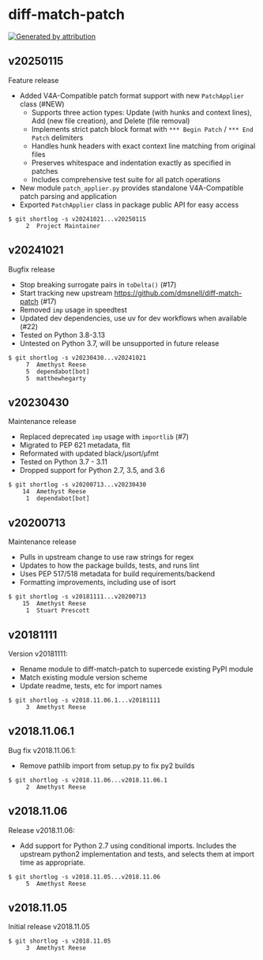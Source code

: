 diff-match-patch
================

[![Generated by attribution][attribution-badge]][attribution-url]


v20250115
---------

Feature release

- Added V4A-Compatible patch format support with new `PatchApplier` class (#NEW)
  - Supports three action types: Update (with hunks and context lines), Add (new file creation), and Delete (file removal)
  - Implements strict patch block format with `*** Begin Patch` / `*** End Patch` delimiters
  - Handles hunk headers with exact context line matching from original files
  - Preserves whitespace and indentation exactly as specified in patches
  - Includes comprehensive test suite for all patch operations
- New module `patch_applier.py` provides standalone V4A-Compatible patch parsing and application
- Exported `PatchApplier` class in package public API for easy access

```text
$ git shortlog -s v20241021...v20250115
     2	Project Maintainer
```


v20241021
---------

Bugfix release

- Stop breaking surrogate pairs in `toDelta()` (#17)
- Start tracking new upstream https://github.com/dmsnell/diff-match-patch (#17)
- Removed `imp` usage in speedtest
- Updated dev dependencies, use uv for dev workflows when available (#22)
- Tested on Python 3.8-3.13
- Untested on Python 3.7, will be unsupported in future release

```text
$ git shortlog -s v20230430...v20241021
     7	Amethyst Reese
     5	dependabot[bot]
     5	matthewhegarty
```


v20230430
---------

Maintenance release

- Replaced deprecated `imp` usage with `importlib` (#7)
- Migrated to PEP 621 metadata, flit
- Reformated with updated black/µsort/µfmt
- Tested on Python 3.7 - 3.11
- Dropped support for Python 2.7, 3.5, and 3.6

```text
$ git shortlog -s v20200713...v20230430
    14	Amethyst Reese
     1	dependabot[bot]
```


v20200713
---------

Maintenance release

- Pulls in upstream change to use raw strings for regex
- Updates to how the package builds, tests, and runs lint
- Uses PEP 517/518 metadata for build requirements/backend
- Formatting improvements, including use of isort

```text
$ git shortlog -s v20181111...v20200713
    15	Amethyst Reese
     1	Stuart Prescott
```


v20181111
---------

Version v20181111:

- Rename module to diff-match-patch to supercede existing PyPI module
- Match existing module version scheme
- Update readme, tests, etc for import names

```text
$ git shortlog -s v2018.11.06.1...v20181111
     3	Amethyst Reese
```


v2018.11.06.1
-------------

Bug fix v2018.11.06.1:

- Remove pathlib import from setup.py to fix py2 builds

```text
$ git shortlog -s v2018.11.06...v2018.11.06.1
     2	Amethyst Reese
```


v2018.11.06
-----------

Release v2018.11.06:

- Add support for Python 2.7 using conditional imports.
  Includes the upstream python2 implementation and tests,
  and selects them at import time as appropriate.

```text
$ git shortlog -s v2018.11.05...v2018.11.06
     5	Amethyst Reese
```


v2018.11.05
-----------

Initial release v2018.11.05

```text
$ git shortlog -s v2018.11.05
     3	Amethyst Reese
```

[attribution-badge]:
    https://img.shields.io/badge/generated%20by-attribution-informational
[attribution-url]: https://attribution.omnilib.dev